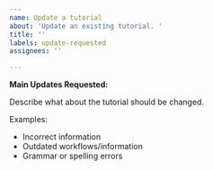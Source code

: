 ```yaml
---
name: Update a tutorial
about: 'Update an existing tutorial. '
title: ''
labels: update-requested
assignees: ''

---
```


**Main Updates Requested:**

Describe what about the tutorial should be changed.

Examples:
- Incorrect information
- Outdated workflows/information
- Grammar or spelling errors
